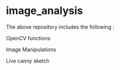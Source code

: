 # image_analysis
The above repository includes the following :

OpenCV functions 

Image Manipulations 

Live canny sketch 
